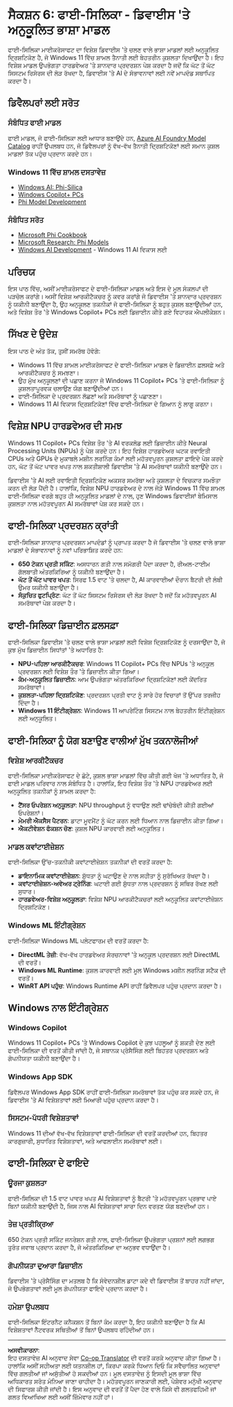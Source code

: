 <!--
CO_OP_TRANSLATOR_METADATA:
{
  "original_hash": "cb61871a6c3c38a50c2854b7f3c7bdad",
  "translation_date": "2025-09-17T22:37:04+00:00",
  "source_file": "Module02/06.phisilica.md",
  "language_code": "pa"
}
-->
# ਸੈਕਸ਼ਨ 6: ਫਾਈ-ਸਿਲਿਕਾ - ਡਿਵਾਈਸ 'ਤੇ ਅਨੁਕੂਲਿਤ ਭਾਸ਼ਾ ਮਾਡਲ

ਫਾਈ-ਸਿਲਿਕਾ ਮਾਈਕਰੋਸਾਫਟ ਦਾ ਵਿਸ਼ੇਸ਼ ਡਿਵਾਈਸ 'ਤੇ ਚਲਣ ਵਾਲੇ ਭਾਸ਼ਾ ਮਾਡਲਾਂ ਲਈ ਅਨੁਕੂਲਿਤ ਦ੍ਰਿਸ਼ਟਿਕੋਣ ਹੈ, ਜੋ Windows 11 ਵਿੱਚ ਸ਼ਾਮਲ ਤੈਨਾਤੀ ਲਈ ਬੇਹਤਰੀਨ ਕੁਸ਼ਲਤਾ ਦਿਖਾਉਂਦਾ ਹੈ। ਇਹ ਵਿਸ਼ੇਸ਼ ਮਾਡਲ ਉਪਭੋਗਤਾ ਹਾਰਡਵੇਅਰ 'ਤੇ ਸ਼ਾਨਦਾਰ ਪ੍ਰਦਰਸ਼ਨ ਪੇਸ਼ ਕਰਦਾ ਹੈ ਜਦੋਂ ਕਿ ਘੱਟ ਤੋਂ ਘੱਟ ਸਿਸਟਮ ਰਿਸੋਰਸ ਦੀ ਲੋੜ ਰੱਖਦਾ ਹੈ, ਡਿਵਾਈਸ 'ਤੇ AI ਦੇ ਸੰਭਾਵਨਾਵਾਂ ਲਈ ਨਵੇਂ ਮਾਪਦੰਡ ਸਥਾਪਿਤ ਕਰਦਾ ਹੈ।

## ਡਿਵੈਲਪਰਾਂ ਲਈ ਸਰੋਤ

### ਸੰਬੰਧਿਤ ਫਾਈ ਮਾਡਲ
ਫਾਈ ਮਾਡਲ, ਜੋ ਫਾਈ-ਸਿਲਿਕਾ ਲਈ ਆਧਾਰ ਬਣਾਉਂਦੇ ਹਨ, [Azure AI Foundry Model Catalog](https://ai.azure.com/explore/models?q=phi) ਰਾਹੀਂ ਉਪਲਬਧ ਹਨ, ਜੋ ਡਿਵੈਲਪਰਾਂ ਨੂੰ ਵੱਖ-ਵੱਖ ਤੈਨਾਤੀ ਦ੍ਰਿਸ਼ਟਿਕੋਣਾਂ ਲਈ ਸਮਾਨ ਕੁਸ਼ਲ ਮਾਡਲਾਂ ਤੱਕ ਪਹੁੰਚ ਪ੍ਰਦਾਨ ਕਰਦੇ ਹਨ।

### Windows 11 ਵਿੱਚ ਸ਼ਾਮਲ ਦਸਤਾਵੇਜ਼
- [Windows AI: Phi-Silica](https://learn.microsoft.com/en-us/windows/ai/apis/phi-silica)
- [Windows Copilot+ PCs](https://learn.microsoft.com/en-us/windows/ai/copilot-plus-pcs/overview)
- [Phi Model Development](https://learn.microsoft.com/en-us/azure/ai-studio/how-to/phi-models)

### ਸੰਬੰਧਿਤ ਸਰੋਤ
- [Microsoft Phi Cookbook](https://aka.ms/phicookbook)
- [Microsoft Research: Phi Models](https://www.microsoft.com/en-us/research/project/phi-2/)
- [Windows AI Development](https://learn.microsoft.com/windows/ai/) - Windows 11 AI ਵਿਕਾਸ ਲਈ

## ਪਰਿਚਯ

ਇਸ ਪਾਠ ਵਿੱਚ, ਅਸੀਂ ਮਾਈਕਰੋਸਾਫਟ ਦੇ ਫਾਈ-ਸਿਲਿਕਾ ਮਾਡਲ ਅਤੇ ਇਸ ਦੇ ਮੂਲ ਸੰਕਲਪਾਂ ਦੀ ਪੜਚੋਲ ਕਰਾਂਗੇ। ਅਸੀਂ ਵਿਸ਼ੇਸ਼ ਆਰਕੀਟੈਕਚਰ ਨੂੰ ਕਵਰ ਕਰਾਂਗੇ ਜੋ ਡਿਵਾਈਸ 'ਤੇ ਸ਼ਾਨਦਾਰ ਪ੍ਰਦਰਸ਼ਨ ਨੂੰ ਯਕੀਨੀ ਬਣਾਉਂਦਾ ਹੈ, ਉਹ ਅਨੁਕੂਲਣ ਤਕਨੀਕਾਂ ਜੋ ਫਾਈ-ਸਿਲਿਕਾ ਨੂੰ ਬਹੁਤ ਕੁਸ਼ਲ ਬਣਾਉਂਦੀਆਂ ਹਨ, ਅਤੇ ਵਿਸ਼ੇਸ਼ ਤੌਰ 'ਤੇ Windows Copilot+ PCs ਲਈ ਡਿਜ਼ਾਈਨ ਕੀਤੇ ਗਏ ਵਿਹਾਰਕ ਐਪਲੀਕੇਸ਼ਨ।

## ਸਿੱਖਣ ਦੇ ਉਦੇਸ਼

ਇਸ ਪਾਠ ਦੇ ਅੰਤ ਤੱਕ, ਤੁਸੀਂ ਸਮਰੱਥ ਹੋਵੋਗੇ:

- Windows 11 ਵਿੱਚ ਸ਼ਾਮਲ ਮਾਈਕਰੋਸਾਫਟ ਦੇ ਫਾਈ-ਸਿਲਿਕਾ ਮਾਡਲ ਦੇ ਡਿਜ਼ਾਈਨ ਫ਼ਲਸਫ਼ੇ ਅਤੇ ਆਰਕੀਟੈਕਚਰ ਨੂੰ ਸਮਝਣਾ।
- ਉਹ ਮੁੱਖ ਅਨੁਕੂਲਣਾਂ ਦੀ ਪਛਾਣ ਕਰਨਾ ਜੋ Windows 11 Copilot+ PCs 'ਤੇ ਫਾਈ-ਸਿਲਿਕਾ ਨੂੰ ਕੁਸ਼ਲਤਾਪੂਰਵਕ ਚਲਾਉਣ ਯੋਗ ਬਣਾਉਂਦੀਆਂ ਹਨ।
- ਫਾਈ-ਸਿਲਿਕਾ ਦੇ ਪ੍ਰਦਰਸ਼ਨ ਲੱਛਣਾਂ ਅਤੇ ਸਮਰੱਥਾਵਾਂ ਨੂੰ ਪਛਾਣਣਾ।
- Windows 11 AI ਵਿਕਾਸ ਦ੍ਰਿਸ਼ਟਿਕੋਣਾਂ ਵਿੱਚ ਫਾਈ-ਸਿਲਿਕਾ ਦੇ ਗਿਆਨ ਨੂੰ ਲਾਗੂ ਕਰਨਾ।

## ਵਿਸ਼ੇਸ਼ NPU ਹਾਰਡਵੇਅਰ ਦੀ ਸਮਝ

Windows 11 Copilot+ PCs ਵਿਸ਼ੇਸ਼ ਤੌਰ 'ਤੇ AI ਵਰਕਲੋਡ ਲਈ ਡਿਜ਼ਾਈਨ ਕੀਤੇ Neural Processing Units (NPUs) ਨੂੰ ਪੇਸ਼ ਕਰਦੇ ਹਨ। ਇਹ ਵਿਸ਼ੇਸ਼ ਹਾਰਡਵੇਅਰ ਘਟਕ ਰਵਾਇਤੀ CPUs ਅਤੇ GPUs ਦੇ ਮੁਕਾਬਲੇ ਮਸ਼ੀਨ ਲਰਨਿੰਗ ਕੰਮਾਂ ਲਈ ਮਹੱਤਵਪੂਰਨ ਕੁਸ਼ਲਤਾ ਫ਼ਾਇਦੇ ਪੇਸ਼ ਕਰਦੇ ਹਨ, ਘੱਟ ਤੋਂ ਘੱਟ ਪਾਵਰ ਖਪਤ ਨਾਲ ਸ਼ਕਤੀਸ਼ਾਲੀ ਡਿਵਾਈਸ 'ਤੇ AI ਸਮਰੱਥਾਵਾਂ ਯਕੀਨੀ ਬਣਾਉਂਦੇ ਹਨ।

ਡਿਵਾਈਸ 'ਤੇ AI ਲਈ ਰਵਾਇਤੀ ਦ੍ਰਿਸ਼ਟਿਕੋਣ ਅਕਸਰ ਸਮਰੱਥਾ ਅਤੇ ਕੁਸ਼ਲਤਾ ਦੇ ਵਿਚਕਾਰ ਸਮਝੌਤਾ ਕਰਨ ਦੀ ਲੋੜ ਪੈਂਦੀ ਹੈ। ਹਾਲਾਂਕਿ, ਵਿਸ਼ੇਸ਼ NPU ਹਾਰਡਵੇਅਰ ਦੇ ਨਾਲ ਜੋੜੇ Windows 11 ਵਿੱਚ ਸ਼ਾਮਲ ਫਾਈ-ਸਿਲਿਕਾ ਵਰਗੇ ਬਹੁਤ ਹੀ ਅਨੁਕੂਲਿਤ ਮਾਡਲਾਂ ਦੇ ਨਾਲ, ਹੁਣ Windows ਡਿਵਾਈਸਾਂ ਬੇਮਿਸਾਲ ਕੁਸ਼ਲਤਾ ਨਾਲ ਮਹੱਤਵਪੂਰਨ AI ਸਮਰੱਥਾਵਾਂ ਪੇਸ਼ ਕਰ ਸਕਦੇ ਹਨ।

## ਫਾਈ-ਸਿਲਿਕਾ ਪ੍ਰਦਰਸ਼ਨ ਕ੍ਰਾਂਤੀ

ਫਾਈ-ਸਿਲਿਕਾ ਸ਼ਾਨਦਾਰ ਪ੍ਰਦਰਸ਼ਨ ਮਾਪਦੰਡਾਂ ਨੂੰ ਪ੍ਰਾਪਤ ਕਰਦਾ ਹੈ ਜੋ ਡਿਵਾਈਸ 'ਤੇ ਚਲਣ ਵਾਲੇ ਭਾਸ਼ਾ ਮਾਡਲਾਂ ਦੇ ਸੰਭਾਵਨਾਵਾਂ ਨੂੰ ਨਵਾਂ ਪਰਿਭਾਸ਼ਿਤ ਕਰਦੇ ਹਨ:

- **650 ਟੋਕਨ ਪ੍ਰਤੀ ਸਕਿੰਟ**: ਅਸਧਾਰਨ ਗਤੀ ਨਾਲ ਸਮੱਗਰੀ ਪੈਦਾ ਕਰਦਾ ਹੈ, ਰੀਅਲ-ਟਾਈਮ ਗੱਲਬਾਤੀ ਅੰਤਰਕਿਰਿਆ ਨੂੰ ਯਕੀਨੀ ਬਣਾਉਂਦਾ ਹੈ।
- **ਘੱਟ ਤੋਂ ਘੱਟ ਪਾਵਰ ਖਪਤ**: ਸਿਰਫ 1.5 ਵਾਟ 'ਤੇ ਚਲਦਾ ਹੈ, AI ਕਾਰਵਾਈਆਂ ਦੌਰਾਨ ਬੈਟਰੀ ਦੀ ਲੰਬੀ ਉਮਰ ਯਕੀਨੀ ਬਣਾਉਂਦਾ ਹੈ।
- **ਸੰਕੁਚਿਤ ਫੁਟਪ੍ਰਿੰਟ**: ਘੱਟ ਤੋਂ ਘੱਟ ਸਿਸਟਮ ਰਿਸੋਰਸ ਦੀ ਲੋੜ ਰੱਖਦਾ ਹੈ ਜਦੋਂ ਕਿ ਮਹੱਤਵਪੂਰਨ AI ਸਮਰੱਥਾਵਾਂ ਪੇਸ਼ ਕਰਦਾ ਹੈ।

## ਫਾਈ-ਸਿਲਿਕਾ ਡਿਜ਼ਾਈਨ ਫ਼ਲਸਫ਼ਾ

ਫਾਈ-ਸਿਲਿਕਾ ਡਿਵਾਈਸ 'ਤੇ ਚਲਣ ਵਾਲੇ ਭਾਸ਼ਾ ਮਾਡਲਾਂ ਲਈ ਵਿਸ਼ੇਸ਼ ਦ੍ਰਿਸ਼ਟਿਕੋਣ ਨੂੰ ਦਰਸਾਉਂਦਾ ਹੈ, ਜੋ ਕੁਝ ਮੁੱਖ ਡਿਜ਼ਾਈਨ ਸਿਧਾਂਤਾਂ 'ਤੇ ਅਧਾਰਿਤ ਹੈ:

- **NPU-ਪਹਿਲਾ ਆਰਕੀਟੈਕਚਰ**: Windows 11 Copilot+ PCs ਵਿੱਚ NPUs 'ਤੇ ਅਨੁਕੂਲ ਪ੍ਰਦਰਸ਼ਨ ਲਈ ਵਿਸ਼ੇਸ਼ ਤੌਰ 'ਤੇ ਡਿਜ਼ਾਈਨ ਕੀਤਾ ਗਿਆ।
- **ਕੰਮ-ਅਨੁਕੂਲਿਤ ਡਿਜ਼ਾਈਨ**: ਆਮ ਉਪਭੋਗਤਾ ਅੰਤਰਕਿਰਿਆ ਦ੍ਰਿਸ਼ਟਿਕੋਣਾਂ ਲਈ ਕੇਂਦਰਿਤ ਸਮਰੱਥਾਵਾਂ।
- **ਕੁਸ਼ਲਤਾ-ਪਹਿਲਾ ਦ੍ਰਿਸ਼ਟਿਕੋਣ**: ਪ੍ਰਦਰਸ਼ਨ ਪ੍ਰਤੀ ਵਾਟ ਨੂੰ ਸਾਰੇ ਹੋਰ ਵਿਚਾਰਾਂ ਤੋਂ ਉੱਪਰ ਤਰਜੀਹ ਦਿੰਦਾ ਹੈ।
- **Windows 11 ਇੰਟੀਗ੍ਰੇਸ਼ਨ**: Windows 11 ਆਪਰੇਟਿੰਗ ਸਿਸਟਮ ਨਾਲ ਬੇਹਤਰੀਨ ਇੰਟੀਗ੍ਰੇਸ਼ਨ ਲਈ ਅਨੁਕੂਲਿਤ।

## ਫਾਈ-ਸਿਲਿਕਾ ਨੂੰ ਯੋਗ ਬਣਾਉਣ ਵਾਲੀਆਂ ਮੁੱਖ ਤਕਨਾਲੋਜੀਆਂ

### ਵਿਸ਼ੇਸ਼ ਆਰਕੀਟੈਕਚਰ

ਫਾਈ-ਸਿਲਿਕਾ ਮਾਈਕਰੋਸਾਫਟ ਦੇ ਛੋਟੇ, ਕੁਸ਼ਲ ਭਾਸ਼ਾ ਮਾਡਲਾਂ ਵਿੱਚ ਕੀਤੀ ਗਈ ਖੋਜ 'ਤੇ ਅਧਾਰਿਤ ਹੈ, ਜੋ ਫਾਈ ਮਾਡਲ ਪਰਿਵਾਰ ਨਾਲ ਸੰਬੰਧਿਤ ਹੈ। ਹਾਲਾਂਕਿ, ਇਹ ਵਿਸ਼ੇਸ਼ ਤੌਰ 'ਤੇ NPU ਹਾਰਡਵੇਅਰ ਲਈ ਅਨੁਕੂਲਿਤ ਤਕਨੀਕਾਂ ਨੂੰ ਸ਼ਾਮਲ ਕਰਦਾ ਹੈ:

- **ਟੈਂਸਰ ਓਪਰੇਸ਼ਨ ਅਨੁਕੂਲਤਾ**: NPU throughput ਨੂੰ ਵਧਾਉਣ ਲਈ ਢਾਂਚੇਬੰਦੀ ਕੀਤੀ ਗਈਆਂ ਓਪਰੇਸ਼ਨਾਂ।
- **ਮੇਮਰੀ ਐਕਸੈਸ ਪੈਟਰਨ**: ਡਾਟਾ ਮੂਵਮੈਂਟ ਨੂੰ ਘੱਟ ਕਰਨ ਲਈ ਧਿਆਨ ਨਾਲ ਡਿਜ਼ਾਈਨ ਕੀਤਾ ਗਿਆ।
- **ਐਕਟੀਵੇਸ਼ਨ ਫੰਕਸ਼ਨ ਚੋਣ**: ਕੁਸ਼ਲ NPU ਕਾਰਵਾਈ ਲਈ ਅਨੁਕੂਲਿਤ।

### ਮਾਡਲ ਕਵਾਂਟਾਈਜ਼ੇਸ਼ਨ

ਫਾਈ-ਸਿਲਿਕਾ ਉੱਚ-ਤਕਨੀਕੀ ਕਵਾਂਟਾਈਜ਼ੇਸ਼ਨ ਤਕਨੀਕਾਂ ਦੀ ਵਰਤੋਂ ਕਰਦਾ ਹੈ:

- **ਡਾਇਨਾਮਿਕ ਕਵਾਂਟਾਈਜ਼ੇਸ਼ਨ**: ਸ਼ੁੱਧਤਾ ਨੂੰ ਘਟਾਉਣ ਦੇ ਨਾਲ ਸਹੀਤਾ ਨੂੰ ਸੁਰੱਖਿਅਤ ਰੱਖਦਾ ਹੈ।
- **ਕਵਾਂਟਾਈਜ਼ੇਸ਼ਨ-ਅਵੇਅਰ ਟ੍ਰੇਨਿੰਗ**: ਘਟਾਈ ਗਈ ਸ਼ੁੱਧਤਾ ਨਾਲ ਪ੍ਰਦਰਸ਼ਨ ਨੂੰ ਸਥਿਰ ਰੱਖਣ ਲਈ ਸੁਧਾਰ।
- **ਹਾਰਡਵੇਅਰ-ਵਿਸ਼ੇਸ਼ ਅਨੁਕੂਲਤਾ**: ਵਿਸ਼ੇਸ਼ NPU ਆਰਕੀਟੈਕਚਰਾਂ ਲਈ ਅਨੁਕੂਲਿਤ ਕਵਾਂਟਾਈਜ਼ੇਸ਼ਨ ਦ੍ਰਿਸ਼ਟਿਕੋਣ।

### Windows ML ਇੰਟੀਗ੍ਰੇਸ਼ਨ

ਫਾਈ-ਸਿਲਿਕਾ Windows ML ਪਲੇਟਫਾਰਮ ਦੀ ਵਰਤੋਂ ਕਰਦਾ ਹੈ:

- **DirectML ਤੇਜ਼ੀ**: ਵੱਖ-ਵੱਖ ਹਾਰਡਵੇਅਰ ਸੰਰਚਨਾਵਾਂ 'ਤੇ ਅਨੁਕੂਲ ਪ੍ਰਦਰਸ਼ਨ ਲਈ DirectML ਦੀ ਵਰਤੋਂ।
- **Windows ML Runtime**: ਕੁਸ਼ਲ ਕਾਰਵਾਈ ਲਈ ਮੂਲ Windows ਮਸ਼ੀਨ ਲਰਨਿੰਗ ਸਟੈਕ ਦੀ ਵਰਤੋਂ।
- **WinRT API ਪਹੁੰਚ**: Windows Runtime API ਰਾਹੀਂ ਡਿਵੈਲਪਰ ਪਹੁੰਚ ਪ੍ਰਦਾਨ ਕਰਦਾ ਹੈ।

## Windows ਨਾਲ ਇੰਟੀਗ੍ਰੇਸ਼ਨ

### Windows Copilot

Windows 11 Copilot+ PCs 'ਤੇ Windows Copilot ਦੇ ਕੁਝ ਪਹਲੂਆਂ ਨੂੰ ਸ਼ਕਤੀ ਦੇਣ ਲਈ ਫਾਈ-ਸਿਲਿਕਾ ਦੀ ਵਰਤੋਂ ਕੀਤੀ ਜਾਂਦੀ ਹੈ, ਜੋ ਸਥਾਨਕ ਪ੍ਰੋਸੈਸਿੰਗ ਲਈ ਬਿਹਤਰ ਪ੍ਰਦਰਸ਼ਨ ਅਤੇ ਗੋਪਨੀਯਤਾ ਯਕੀਨੀ ਬਣਾਉਂਦਾ ਹੈ।

### Windows App SDK

ਡਿਵੈਲਪਰ Windows App SDK ਰਾਹੀਂ ਫਾਈ-ਸਿਲਿਕਾ ਸਮਰੱਥਾਵਾਂ ਤੱਕ ਪਹੁੰਚ ਕਰ ਸਕਦੇ ਹਨ, ਜੋ ਡਿਵਾਈਸ 'ਤੇ AI ਵਿਸ਼ੇਸ਼ਤਾਵਾਂ ਲਈ ਮਿਆਰੀ ਪਹੁੰਚ ਪ੍ਰਦਾਨ ਕਰਦਾ ਹੈ।

### ਸਿਸਟਮ-ਪੱਧਰੀ ਵਿਸ਼ੇਸ਼ਤਾਵਾਂ

Windows 11 ਦੀਆਂ ਵੱਖ-ਵੱਖ ਵਿਸ਼ੇਸ਼ਤਾਵਾਂ ਫਾਈ-ਸਿਲਿਕਾ ਦੀ ਵਰਤੋਂ ਕਰਦੀਆਂ ਹਨ, ਬਿਹਤਰ ਕਾਰਗੁਜ਼ਾਰੀ, ਸੁਧਾਰਿਤ ਵਿਸ਼ੇਸ਼ਤਾਵਾਂ, ਅਤੇ ਆਫਲਾਈਨ ਸਮਰੱਥਾਵਾਂ ਲਈ।

## ਫਾਈ-ਸਿਲਿਕਾ ਦੇ ਫਾਇਦੇ

### ਊਰਜਾ ਕੁਸ਼ਲਤਾ

ਫਾਈ-ਸਿਲਿਕਾ ਦੀ 1.5 ਵਾਟ ਪਾਵਰ ਖਪਤ AI ਵਿਸ਼ੇਸ਼ਤਾਵਾਂ ਨੂੰ ਬੈਟਰੀ 'ਤੇ ਮਹੱਤਵਪੂਰਨ ਪ੍ਰਭਾਵ ਪਾਏ ਬਿਨਾਂ ਯਕੀਨੀ ਬਣਾਉਂਦੀ ਹੈ, ਜਿਸ ਨਾਲ AI ਵਿਸ਼ੇਸ਼ਤਾਵਾਂ ਸਾਰਾ ਦਿਨ ਵਰਤਣ ਯੋਗ ਬਣਦੀਆਂ ਹਨ।

### ਤੇਜ਼ ਪ੍ਰਤੀਕ੍ਰਿਆ

650 ਟੋਕਨ ਪ੍ਰਤੀ ਸਕਿੰਟ ਜਨਰੇਸ਼ਨ ਗਤੀ ਨਾਲ, ਫਾਈ-ਸਿਲਿਕਾ ਉਪਭੋਗਤਾ ਪ੍ਰਸ਼ਨਾਂ ਲਈ ਲਗਭਗ ਤੁਰੰਤ ਜਵਾਬ ਪ੍ਰਦਾਨ ਕਰਦਾ ਹੈ, ਜੋ ਅੰਤਰਕਿਰਿਆ ਦਾ ਅਨੁਭਵ ਵਧਾਉਂਦਾ ਹੈ।

### ਗੋਪਨੀਯਤਾ ਦੁਆਰਾ ਡਿਜ਼ਾਈਨ

ਡਿਵਾਈਸ 'ਤੇ ਪ੍ਰੋਸੈਸਿੰਗ ਦਾ ਮਤਲਬ ਹੈ ਕਿ ਸੰਵੇਦਨਸ਼ੀਲ ਡਾਟਾ ਕਦੇ ਵੀ ਡਿਵਾਈਸ ਤੋਂ ਬਾਹਰ ਨਹੀਂ ਜਾਂਦਾ, ਜੋ ਉਪਭੋਗਤਾਵਾਂ ਲਈ ਮੂਲ ਗੋਪਨੀਯਤਾ ਫਾਇਦੇ ਪ੍ਰਦਾਨ ਕਰਦਾ ਹੈ।

### ਹਮੇਸ਼ਾ ਉਪਲਬਧ

ਫਾਈ-ਸਿਲਿਕਾ ਇੰਟਰਨੈਟ ਕਨੈਕਸ਼ਨ ਤੋਂ ਬਿਨਾਂ ਕੰਮ ਕਰਦਾ ਹੈ, ਇਹ ਯਕੀਨੀ ਬਣਾਉਂਦਾ ਹੈ ਕਿ AI ਵਿਸ਼ੇਸ਼ਤਾਵਾਂ ਨੈੱਟਵਰਕ ਸਥਿਤੀਆਂ ਤੋਂ ਬਿਨਾਂ ਉਪਲਬਧ ਰਹਿੰਦੀਆਂ ਹਨ।

---

**ਅਸਵੀਕਾਰਨਾ**:  
ਇਹ ਦਸਤਾਵੇਜ਼ AI ਅਨੁਵਾਦ ਸੇਵਾ [Co-op Translator](https://github.com/Azure/co-op-translator) ਦੀ ਵਰਤੋਂ ਕਰਕੇ ਅਨੁਵਾਦ ਕੀਤਾ ਗਿਆ ਹੈ। ਹਾਲਾਂਕਿ ਅਸੀਂ ਸਹੀਅਤਾ ਲਈ ਯਤਨਸ਼ੀਲ ਹਾਂ, ਕਿਰਪਾ ਕਰਕੇ ਧਿਆਨ ਦਿਓ ਕਿ ਸਵੈਚਾਲਿਤ ਅਨੁਵਾਦਾਂ ਵਿੱਚ ਗਲਤੀਆਂ ਜਾਂ ਅਸੁੱਤੀਆਂ ਹੋ ਸਕਦੀਆਂ ਹਨ। ਮੂਲ ਦਸਤਾਵੇਜ਼ ਨੂੰ ਇਸਦੀ ਮੂਲ ਭਾਸ਼ਾ ਵਿੱਚ ਅਧਿਕਾਰਤ ਸਰੋਤ ਮੰਨਿਆ ਜਾਣਾ ਚਾਹੀਦਾ ਹੈ। ਮਹੱਤਵਪੂਰਨ ਜਾਣਕਾਰੀ ਲਈ, ਪੇਸ਼ੇਵਰ ਮਨੁੱਖੀ ਅਨੁਵਾਦ ਦੀ ਸਿਫਾਰਸ਼ ਕੀਤੀ ਜਾਂਦੀ ਹੈ। ਇਸ ਅਨੁਵਾਦ ਦੀ ਵਰਤੋਂ ਤੋਂ ਪੈਦਾ ਹੋਣ ਵਾਲੇ ਕਿਸੇ ਵੀ ਗਲਤਫਹਿਮੀ ਜਾਂ ਗਲਤ ਵਿਆਖਿਆ ਲਈ ਅਸੀਂ ਜ਼ਿੰਮੇਵਾਰ ਨਹੀਂ ਹਾਂ।